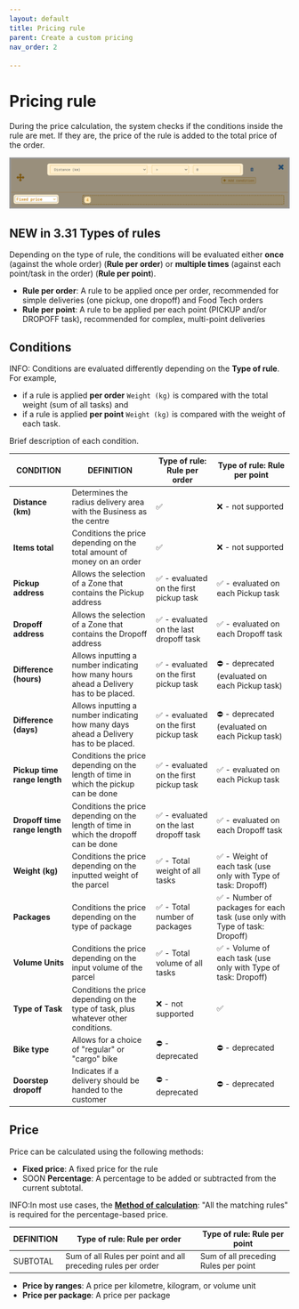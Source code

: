 ```yaml
---
layout: default
title: Pricing rule
parent: Create a custom pricing
nav_order: 2

---
```


# Pricing rule

During the price calculation, the system checks if the conditions inside the rule are met. If they are, the price of the rule is added to the total price of the order.

<span class="zoomable">![image1](/assets/images/pricingPricingRule.png)</span>

## <span class="badge badge-info">NEW in 3.31</span> Types of rules

Depending on the type of rule, the conditions will be evaluated either **once** (against the whole order) (**Rule per order**) or **multiple times** (against each point/task in the order) (**Rule per point**).

- **Rule per order**: A rule to be applied once per order, recommended for simple deliveries (one pickup, one dropoff) and Food Tech orders
- **Rule per point**: A rule to be applied per each point (PICKUP and/or DROPOFF task), recommended for complex, multi-point deliveries

## Conditions

<span class="badge badge-info">INFO:</span> Conditions are evaluated differently depending on the **Type of rule**. For example,

- if a rule is applied **per order** `Weight (kg)` is compared with the total weight (sum of all tasks) and
- if a rule is applied **per point** `Weight (kg)` is compared with the weight of each task.

Brief description of each condition.

| CONDITION                  | DEFINITION                                                                             | Type of rule: Rule per order | Type of rule: Rule per point |
| ----------------------       |----------------------------------------------------------------------------------------|-------------------------------------------------------------------------------|-------------------------------------------------------------------------------|
| **Distance (km)**          | Determines the radius delivery area with the Business as the centre                    | ✅                                                                             | ❌ - not supported                                                             |
| **Items total**            | Conditions the price depending on the total amount of money on an order                | ✅                                                                             | ❌ - not supported                                                             |
| **Pickup address**         | Allows the selection of a Zone that contains the Pickup address                        | ✅ - evaluated on the first pickup task                                        | ✅ - evaluated on each Pickup task                                             |
| **Dropoff address**        | Allows the selection of a Zone that contains the Dropoff address                       | ✅ - evaluated on the last dropoff task                                        | ✅ - evaluated on each Dropoff task                                            |
| **Difference (hours)**     | Allows inputting a number indicating how many hours ahead a Delivery has to be placed. | ✅ - evaluated on the first pickup task                                        | ⛔️ - deprecated (evaluated on each Pickup task)                               |
| **Difference (days)**      | Allows inputting a number indicating how many days ahead a Delivery has to be placed.  | ✅ - evaluated on the first pickup task                                        | ⛔️ - deprecated (evaluated on each Pickup task)                               |
| **Pickup time range length** | Conditions the price depending on the length of time in which the pickup can be done   | ✅ - evaluated on the first pickup task                                        | ✅ - evaluated on each Pickup task                                             |
| **Dropoff time range length**| Conditions the price depending on the length of time in which the dropoff can be done  | ✅ - evaluated on the last dropoff task                                        | ✅ - evaluated on each Dropoff task                                            |
| **Weight (kg)**            | Conditions the price depending on the inputted weight of the parcel                    | ✅ - Total weight of all tasks                                                 | ✅ - Weight of each task (use only with Type of task: Dropoff)                 |
| **Packages**               | Conditions the price depending on the type of package                                  | ✅ - Total number of packages                                                  | ✅ - Number of packages for each task (use only with Type of task: Dropoff)    |
| **Volume Units**           | Conditions the price depending on the input volume of the parcel                       | ✅ - Total volume of all tasks                                                 | ✅ - Volume of each task (use only with Type of task: Dropoff)                 |
| **Type of Task**           | Conditions the price depending on the type of task, plus whatever other conditions.    | ❌ - not supported                                                             | ✅                                                                             |
| **Bike type**              | Allows for a choice of "regular" or "cargo" bike                                       | ⛔️ - deprecated                                                               | ⛔️ - deprecated                                                               |
| **Doorstep dropoff**       | Indicates if a delivery should be handed to the customer                               | ⛔️ - deprecated                                                               | ⛔️ - deprecated                                                               |

## Price

Price can be calculated using the following methods:

- **Fixed price**: A fixed price for the rule
- <span class="badge badge-info">SOON</span> **Percentage**: A percentage to be added or subtracted from the current subtotal. 

<span class="badge badge-info">INFO:</span>In most use cases, the **[Method of calculation](/en/admin/pricing_method_of_calculation)**: "All the matching rules" is required for the percentage-based price.

| DEFINITION | Type of rule: Rule per order                                 | Type of rule: Rule per point         |
|------------|--------------------------------------------------------------|--------------------------------------|
| SUBTOTAL| Sum of all Rules per point and all preceding rules per order | Sum of all preceding Rules per point |


- **Price by ranges**: A price per kilometre, kilogram, or volume unit
- **Price per package**: A price per package
